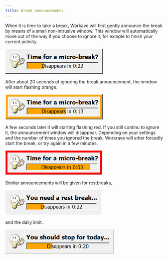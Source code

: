 ```yaml
---
title: Break announcements
---
```


When it is time to take a break, Workave will first gently announce the break by
means of a small non-intrusive window. This window will automatically move out
of the way if you choose to ignore it, for exmple to finish your current
activity.

![Microbreak prelude window](/images/screenshots/prelude-microbreak.png)

After about 20 seconds of ignoring the break announcement, the window will start
flashing orange.

![Microbreak prelude window](/images/screenshots/prelude-microbreak-warn.png)

A few seconds later it will starting flashing red. If you still continu to
ignore it, the announcement window will disappear. Depending on your settings
and the number of times you ignored the break, Workrave will eiher forcedly
start the break, or try again in a few minutes.

![Microbreak prelude window](/images/screenshots/prelude-microbreak-warn-red.png)

Similar announcements will be given for restbreaks,

![Rest break prelude window](/images/screenshots/prelude-restbreak.png)

and the daily limit.

![Daily limit prelude winxow](/images/screenshots/prelude-daily.png)
